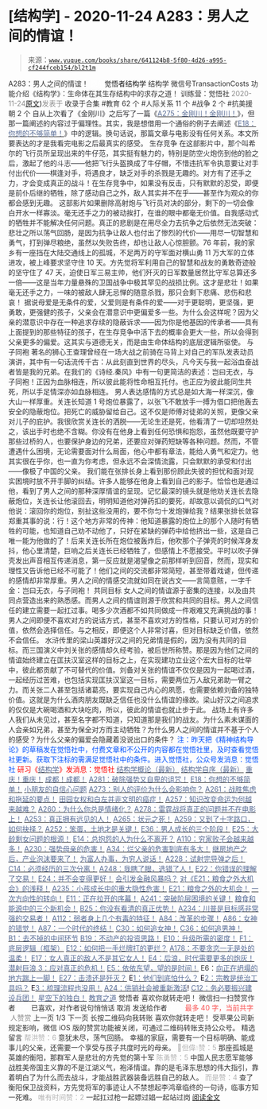 # [结构学] - 2020-11-24 A283：男人之间的情谊！

> 来源：[`www.yuque.com/books/share/641124b8-5f80-4d26-a995-cf244fceb154/bl2t1m`](https://www.yuque.com/books/share/641124b8-5f80-4d26-a995-cf244fceb154/bl2t1m)

<ne-p id="520f42f3293818f927861ebbd5b15da4_p_0" data-lake-id="520f42f3293818f927861ebbd5b15da4_p_0"><ne-text id="u9d0733aa" style="color: rgb(51, 51, 51);">A283：男人之间的情谊！</ne-text></ne-p> <ne-p id="249c3a1ff952582cbb943d0453f4a450" data-lake-id="249c3a1ff952582cbb943d0453f4a450"><ne-text id="uf07dd4ed" ne-fontsize="12" style="color: rgb(255, 255, 255);">原创</ne-text><ne-text id="u76f38ee4" ne-fontsize="14">觉悟者</ne-text><ne-text id="u8a8027a5" ne-fontsize="14">结构学</ne-text></ne-p> <ne-p id="8bce798d65bee33087fcb80a54c19c14" data-lake-id="8bce798d65bee33087fcb80a54c19c14"><ne-text id="u3f3dbff9" ne-fontsize="14" ne-bold="true" style="color: rgb(51, 51, 51);">结构学</ne-text></ne-p> <ne-p id="0919d4101c151c0074895cf4b0c259ec" data-lake-id="0919d4101c151c0074895cf4b0c259ec"><ne-text id="u49f978de" ne-fontsize="14" style="color: rgb(51, 51, 51);">微信号</ne-text><ne-text id="uda3d4956" ne-fontsize="14" style="color: rgb(51, 51, 51);">TransactionCosts</ne-text></ne-p> <ne-p id="b0800125db30ca26609056c9418c7601" data-lake-id="b0800125db30ca26609056c9418c7601"><ne-text id="ub2584218" ne-fontsize="14" style="color: rgb(51, 51, 51);">功能介绍</ne-text><ne-text id="u734f5f5e" ne-fontsize="14" style="color: rgb(51, 51, 51);">《结构学》：生命体在其生存结构中的求存之道！ 训练营：觉悟社</ne-text></ne-p> <ne-p id="d9ecd173afd32e77420854f2818f1482" data-lake-id="d9ecd173afd32e77420854f2818f1482"><ne-text id="ua8b305ef" style="color: rgb(140, 140, 140);">2020-11-24</ne-text>[<ne-text id="uec8c2a3f" ne-fontsize="14">原文</ne-text>](https://mp.weixin.qq.com/s?__biz=MzIzMDYwOTM0Mg==&mid=2247484796&idx=1&sn=b4edf793bdc88a987ce17f2c634d5560&chksm=e8b19daddfc614bb29b2bbaf99bd03fb0dc8cc54a1b9f73bbf718dd2d958ba218fd45d91870c#rd))<ne-text id="u2e619516" ne-fontsize="14" style="color: rgb(140, 140, 140);">发表于</ne-text></ne-p> <ne-p id="3b797324bb55468ab559e4ca99e09887" data-lake-id="3b797324bb55468ab559e4ca99e09887"><ne-text id="u370b52f9" style="color: rgb(51, 51, 51);">收录于合集</ne-text></ne-p> <ne-p id="35d464616d162481c25fd8a34b89c5dc" data-lake-id="35d464616d162481c25fd8a34b89c5dc"><ne-text id="u0c516736" style="color: rgb(51, 51, 51);">#教育 62 个</ne-text></ne-p> <ne-p id="bd61413dd0d2812e0f9063c2c4075395" data-lake-id="bd61413dd0d2812e0f9063c2c4075395"><ne-text id="ue0547e3a" style="color: rgb(51, 51, 51);">#人际关系 11 个</ne-text></ne-p> <ne-p id="ea5cfc57c9bb9d0087049cc64156029a" data-lake-id="ea5cfc57c9bb9d0087049cc64156029a"><ne-text id="ue497b9b4" style="color: rgb(51, 51, 51);">#战争 2 个</ne-text></ne-p> <ne-p id="324eafbe54527f7cadd11b5e24ab59a5" data-lake-id="324eafbe54527f7cadd11b5e24ab59a5"><ne-text id="u3226efa2" style="color: rgb(51, 51, 51);">#抗美援朝 2 个</ne-text></ne-p> <ne-p id="690903b59125e36c457c83c098072169" data-lake-id="690903b59125e36c457c83c098072169"><ne-text id="u7582a488" style="color: rgb(47, 48, 52);">自从上次看了《金刚川》之后写了一篇《</ne-text>[<ne-text id="uf8a45751" style="color: rgb(87, 107, 149);">A275：金刚川！金刚川！</ne-text>](http://mp.weixin.qq.com/s?__biz=MzAxNDk1NjI2Mw==&mid=2247486060&idx=1&sn=546e92cb0363bed5aba3df22358b128f&chksm=9b8a29e4acfda0f292177ead1a504b1760c0c244feb2cb9aa9098c63f216ba6d6f24453a2a3d&scene=21#wechat_redirect)<ne-text id="ua708f97b" style="color: rgb(47, 48, 52);">》，但那一篇阐述的内容过于偏理性。其实，我是想借用一个通俗的例子去阐述《</ne-text>[<ne-text id="u3e933d15" style="color: rgb(87, 107, 149);">E18：你想的不够简单！</ne-text>](http://mp.weixin.qq.com/s?__biz=MzIzMDYwOTM0Mg==&mid=2247484775&idx=1&sn=2a8e810e281cd7fe5a4db49002b193d2&chksm=e8b19db6dfc614a0e3360f0d54949c40138c27b184c114a44feaa394bd4400073dbbedf6a049&scene=21#wechat_redirect)<ne-text id="u09d89641" style="color: rgb(47, 48, 52);">》中的逻辑。换句话说，那篇文章与电影没有任何关系。本文所要表达的才是我看完电影之后最真实的感受。</ne-text></ne-p> <ne-p id="cedf1a061992913e9c0252a392efabd8" data-lake-id="cedf1a061992913e9c0252a392efabd8"><ne-text id="u368607f7" ne-bold="true" style="color: rgb(47, 48, 52);">生存竞争</ne-text></ne-p> <ne-p id="6f821af734af132249477344fac222eb" data-lake-id="6f821af734af132249477344fac222eb"><ne-text id="uf4fc3231" style="color: rgb(47, 48, 52);">在这部影片中，那个叫希尔的飞行员所呈现出来的牛仔范，其实挺有魅力的，特别是防空火炮伤到他的脸之后，激起了他的斗志——他把飞行头盔换成了牛仔帽，不惜违抗军令执意要让对手付出代价——棋逢对手，将遇良才，缺乏对手的杀戮是无趣的。对方有了还手之力，才会变成真正的战斗！在生存竞争中，如果没有反击，只有默默的忍受，即便是前仆后继的牺牲，除了感动自己之外，敌人其实并不在乎——甚至作为观众的你都会感到无趣。</ne-text></ne-p> <ne-p id="823c54a6bdcd2ba103ead7ae6a582f42" data-lake-id="823c54a6bdcd2ba103ead7ae6a582f42"><ne-text id="u05132847" style="color: rgb(47, 48, 52);">这部影片如果删除高射炮与飞行员对决的部分，剩下的一切会像白开水一样寡淡。毫无还手之力的被动挨打，在谁的眼中都毫无价值。自我感动式的牺牲并不能解决任何问题。真正的悲剧是在用尽全力去抗争之后依然无法突破：悲壮之所以荡气回肠，是因为抗争让敌人也付出了惨烈的代价——用尽一切智慧和勇气，打到弹尽粮绝，虽然以失败告终，却也让敌人心惊胆颤。76 年前，我的家乡有一座挡在大陆交通线上的孤城，不足两万的守军面对横山勇 11 万大军的立体进攻，被上峰要求坚守住 10 天。方先觉将军利用自己的智慧和战友的勇敢奇迹般的坚守住了 47 天，迫使日军三易主帅，他们歼灭的日军数量居然比守军总算还多一倍——这是当年力量悬殊的卫国战争中极其罕见的战损比例。这才是悲壮！如果毫无还手之力，一味的被敌人肆无忌惮的随意杀戮，那只会剩下悲痛、悲伤和悲哀！</ne-text></ne-p> <ne-p id="8f9ad57bbfd622022a28348dd2b6dbee" data-lake-id="8f9ad57bbfd622022a28348dd2b6dbee"><ne-text id="ue47cc278" style="color: rgb(47, 48, 52);">据说母爱是无条件的爱，父爱则是有条件的爱——对于更聪明，更坚强，更勇敢，更强健的孩子，父亲会在潜意识中更偏爱多一些。为什么会这样呢？因为父亲的潜意识中存在一种追求存续的隐蔽诉求——因为你是他基因的传承者——具有上面提到的那些特征的孩子，在生存竞争中活下去的概率会更大一些，所以会得到父亲更多的偏爱。这其实与道德无关，而是由生命体结构的底层逻辑所驱使。</ne-text></ne-p> <ne-p id="954263587ed8674c33d29d267860d2fb" data-lake-id="954263587ed8674c33d29d267860d2fb"><ne-text id="ub845fc47" ne-bold="true" style="color: rgb(47, 48, 52);">与子同袍</ne-text></ne-p> <ne-p id="8b80f8d7e4f21a7e682dd875aae4479c" data-lake-id="8b80f8d7e4f21a7e682dd875aae4479c"><ne-text id="uf480450e" style="color: rgb(47, 48, 52);">著名的狮心王查理曾经在一场大战之前骑在马背上对自己的军队发表动员演讲，其中有一句话流传千古：从此刻直到世界的尽头，凡今天与我一起浴血奋战者皆是我的兄弟。在我们的《诗经.秦风》中有一句更简洁的表述：岂曰无衣，与子同袍！正因为血脉相连，所以彼此能将性命相互托付。也正应为彼此能同生共死，所以手足情深亦如血脉相连。</ne-text></ne-p> <ne-p id="2fdeec996cd0eb7ce1ef2604ee46bf3f" data-lake-id="2fdeec996cd0eb7ce1ef2604ee46bf3f"><ne-text id="u7fc66c82" style="color: rgb(47, 48, 52);">男人表达感情的方式总是如大海一样深沉，像大山一样厚重。关连长知道 1 号炮位暴露了，以张飞不敢放手一搏为借口把他轰去安全的隐蔽炮位。把死亡的威胁留给自己。这不仅是师傅对徒弟的关照，更像父亲对儿子的庇护。我很欣赏关连长的洒脱——无论生还是死，他看清了一切却坦然处之，该出手时也绝不含糊。你没有在他身上看到任何恐惧和抱怨，虽然他既要守护那些过桥的人，也要保护身边的兄弟，还要应对弹药短缺等各种问题。然而，不管遭遇什么困境，无论需要面对什么局面，他心中都有章法，能给人勇气和定力。他其实很在乎你，也一直为你考虑，但永远不会深情流露，只会默默的承受和付出——像极了中国的父亲。</ne-text></ne-p> <ne-p id="0421a6256b414f2451cfd8b3e53dafe2" data-lake-id="0421a6256b414f2451cfd8b3e53dafe2"><ne-text id="u8e4e1f61" style="color: rgb(47, 48, 52);">我们能在张排长身上看到那份顾此失彼的担忧和面对现实困境时放不开手脚的纠结。许多人能够在他身上看到自己的影子。恰恰也是通过他，看到了男人之间的那种深厚情谊的呈现。记忆最深的镜头就是他劝关连长去隐蔽炮位，关连长让他滚回去，明明知道他对弹药扣的要死，却故意以调侃的口气对他说：滚回你的炮位，别扯这些没用的，要不你匀十发炮弹给我？结果张排长敛容郑重其事的说：行！这个地方非常的传神：他知道暴露的炮位上的那个人随时有牺牲的可能，也知道自己劝不动他了，只好在紧缺的弹药中给他挤出一些，这是自己唯一能为他做的了！后来关连长所在炮位被轰炸后，他吹那个子弹壳的时候浑身发抖，他心里清楚，巨响之后关连长已经牺牲了，但感情上不愿接受。平时以吹子弹壳发出声音相互传递消息，第一反应就是渴望像之前那样听到回音，然而，现实和理性又告诉他已经不可能了！他们之间的交流都非常简短，甚至带着戏谑，但传递的感情却非常厚重。男人之间的情感交流就如同在说古文——言简意赅，一字千金：岂曰无衣，与子同袍！</ne-text></ne-p> <ne-p id="ce06ec680ffed365ab803af0a275fa90" data-lake-id="ce06ec680ffed365ab803af0a275fa90"><ne-text id="u449b88d6" ne-bold="true" style="color: rgb(47, 48, 52);">共同目标</ne-text></ne-p> <ne-p id="d743bfbac42dd8cb5dca8ca825c917b5" data-lake-id="d743bfbac42dd8cb5dca8ca825c917b5"><ne-text id="u5cbe1371" style="color: rgb(47, 48, 52);">女人之间的情谊源于密集的连接，以及由共同点营造出来的熟悉感。而男人之间的情谊则源于欣赏和共同的目标。</ne-text><ne-text id="u17cf3608" ne-bold="true" style="color: rgb(47, 48, 52);">男人之间信任的建立需要一起扛过事。喝多少次酒都不如共同做成一件艰难又充满挑战的事！</ne-text><ne-text id="ubb81ef6c" style="color: rgb(47, 48, 52);">男人之间即便不喜欢对方的说话方式，甚至不喜欢对方的性格，只要认可对方的价值，依然会选择信任。与之相反，即便这个人非常讨喜，但对目标缺乏价值，依然不会信任。</ne-text></ne-p> <ne-p id="b24a95fcd29d2022040315e785e89f99" data-lake-id="b24a95fcd29d2022040315e785e89f99"><ne-text id="u3db76608" style="color: rgb(51, 51, 51);">水浒传里的梁山英雄好汉之间的兄弟情是假的，因为没有共同的目标。而三国演义中刘关张的感情却久经考验，被后世所称赞。那是因为他们之间的情谊始终建立在匡扶汉室这样的目标之上，在实现建功立业这个宏大目标的壮举中，彼此都贡献了不可替代的价值。刘备对关张的情谊不仅仅是因为一起喝过酒，一起经历过苦难，也包括实现匡扶汉室这一目标，需要两位万人敌兄弟助一臂之力。而关张二人甚至包括诸葛亮，要实现自己内心的夙愿，也需要依赖刘备的独特价值。这就是为什么酒肉朋友既缺乏信任也没什么情谊的缘故。梁山好汉之间追求的仅仅是大碗喝酒和大块吃肉，所以，彼此的情谊也就止步于此。</ne-text></ne-p> <ne-p id="2cf0f4da7f92ee8e4636692173cf420e" data-lake-id="2cf0f4da7f92ee8e4636692173cf420e"><ne-text id="ue9f635fa" style="color: rgb(51, 51, 51);">战场上有许多人我们从未见过，甚至名字都不知道，只知道那是我们的战友。为什么素未谋面的人会亲如兄弟，甚至为保全对方而主动牺牲？为什么男人之间的情谊并不基于个人的感受？为什么父亲的偏爱会隐藏着没说出口的条件？</ne-text></ne-p> <ne-p id="ee2adf706bd4c368e5a379dd6aa5630b" data-lake-id="ee2adf706bd4c368e5a379dd6aa5630b"><ne-text id="ua26e4fdc" ne-fontsize="13" ne-bold="true" style="color: rgb(0, 82, 255);">注：</ne-text><ne-text id="u292bf6e7" ne-bold="true" style="color: rgb(0, 82, 255);">昨天把《精神结构导论》的草稿发在觉悟社中，付费文章和不公开的内容都在觉悟社里，及时查看觉悟社更新。获取下注标的需满足觉悟社中的条件。进入觉悟社，公众号发消息：觉悟社</ne-text></ne-p> <ne-p id="6df0522fda1c58050521a6007017ff63" data-lake-id="6df0522fda1c58050521a6007017ff63"><ne-text id="ufc6796eb" ne-fontsize="13" style="color: rgb(255, 0, 0);">研习《</ne-text>[<ne-text id="ub951d2cf" style="color: rgb(87, 107, 149);">结构学</ne-text>](https://mp.weixin.qq.com/mp/appmsgalbum?action=getalbum&album_id=1318317199878225920&__biz=MzAxNDk1NjI2Mw==#wechat_redirect)<ne-text id="u708dce19" ne-fontsize="13" style="color: rgb(255, 0, 0);">》发消息</ne-text><ne-text id="u2d085813" ne-fontsize="13" ne-bold="true" style="color: rgb(255, 0, 0);">：觉悟社</ne-text></ne-p>  <ne-p id="05f1b4a8183b36e34be121fcf5440931" data-lake-id="05f1b4a8183b36e34be121fcf5440931"><ne-card data-card-name="image" data-card-type="inline" id="u96IT" ne-fontsize="13" data-event-boundary="card" style="color: rgb(53, 53, 53);"><ne-p id="3bca8bb46758c9e91c1c7ad9a6251285" data-lake-id="3bca8bb46758c9e91c1c7ad9a6251285">[<ne-text id="u58eb9f81" ne-fontsize="13" style="color: rgb(87, 107, 149);">结构学概论（最新）</ne-text>](http://mp.weixin.qq.com/s?__biz=MzAxNDk1NjI2Mw==&mid=2247485167&idx=1&sn=d5e962eff4a8e9770c83bc87d19d07f3&chksm=9b8a2567acfdac7154f7a62996dca874e5d186b44f3d120dcb633760318788c42d304e325313&scene=21#wechat_redirect)</ne-p> <ne-p id="f4a608d234136889eb5ff2de97c7da55" data-lake-id="f4a608d234136889eb5ff2de97c7da55">[<ne-text id="uc17ffe74" ne-fontsize="13" style="color: rgb(87, 107, 149);">结构学自序（最新）</ne-text>](http://mp.weixin.qq.com/s?__biz=MzAxNDk1NjI2Mw==&mid=2247485327&idx=1&sn=5a8c9a6499c84e1c3129ca7cb41e0ac7&chksm=9b8a2407acfdad112471c12c6b86e4e914116dbb6d6588fa726a72e0aafa01d9c1b9fd24a738&scene=21#wechat_redirect)</ne-p> <ne-p id="2ea451cf6990a44bc98ea038e5ed6a3a" data-lake-id="2ea451cf6990a44bc98ea038e5ed6a3a">[<ne-text id="ub728a4f8" ne-fontsize="13" style="color: rgb(87, 107, 149);">重庆！重庆！</ne-text>](http://mp.weixin.qq.com/s?__biz=MzAxNDk1NjI2Mw==&mid=2247485354&idx=1&sn=331128611c478feede60317e963239a5&chksm=9b8a2422acfdad3448a9bcc0f9745f4367028e8a9b0a307f7c01c2690c398560a4be5e43492c&scene=21#wechat_redirect)</ne-p> <ne-p id="fb43b6d8dae03092e66a7fdcf68e8910" data-lake-id="fb43b6d8dae03092e66a7fdcf68e8910">[<ne-text id="u52f4ba7f" ne-fontsize="13" style="color: rgb(87, 107, 149);">成都！成都！</ne-text>](http://mp.weixin.qq.com/s?__biz=MzIzMDYwOTM0Mg==&mid=2247484576&idx=1&sn=432e1df31f0735f0c93636776e97a859&chksm=e8b19c71dfc615671c9204af66bb0ffdb622fb2545b0387734a662feaa8e8be57d3063f59c5a&scene=21#wechat_redirect)</ne-p> <ne-p id="eab5a4c8407434906c6bc0ba4e4ba4cf" data-lake-id="eab5a4c8407434906c6bc0ba4e4ba4cf">[<ne-text id="ud90ee4e3" ne-fontsize="13" style="color: rgb(87, 107, 149);">A281：破除强势又自卑的诅咒！</ne-text>](http://mp.weixin.qq.com/s?__biz=MzIzMDYwOTM0Mg==&mid=2247484790&idx=1&sn=2965a7c1ae0245ed1761492f00e98e19&chksm=e8b19da7dfc614b1c0ccc9220fcab2d44ce6b699df2cd3e2211835a7deaad778b4e291e56e96&scene=21#wechat_redirect)</ne-p> <ne-p id="fe323e0dd2dfe3cb0b828b82d56b0b55" data-lake-id="fe323e0dd2dfe3cb0b828b82d56b0b55">[<ne-text id="u10f61e29" ne-fontsize="13" style="color: rgb(87, 107, 149);">E18：你想的不够简单！</ne-text>](http://mp.weixin.qq.com/s?__biz=MzIzMDYwOTM0Mg==&mid=2247484775&idx=1&sn=2a8e810e281cd7fe5a4db49002b193d2&chksm=e8b19db6dfc614a0e3360f0d54949c40138c27b184c114a44feaa394bd4400073dbbedf6a049&scene=21#wechat_redirect)</ne-p> <ne-p id="d1855f2485debee4e131616177f7c338" data-lake-id="d1855f2485debee4e131616177f7c338">[<ne-text id="u805ebe98" ne-fontsize="13" style="color: rgb(87, 107, 149);">小朋友的自信心问题</ne-text>](http://mp.weixin.qq.com/s?__biz=MzIzMDYwOTM0Mg==&mid=2247484760&idx=1&sn=0760857178061e8c1e562b3818c89626&chksm=e8b19d89dfc6149f80760c0ee1f26375a0cf020f4efb7c489b15add1bf7dc4445ad07bb94aeb&scene=21#wechat_redirect)</ne-p> <ne-p id="2e88f38af6e3760e547ff45844b5bf36" data-lake-id="2e88f38af6e3760e547ff45844b5bf36">[<ne-text id="u279da030" ne-fontsize="13" style="color: rgb(87, 107, 149);">A273：别人的评价为什么会影响你？</ne-text>](http://mp.weixin.qq.com/s?__biz=MzIzMDYwOTM0Mg==&mid=2247484754&idx=1&sn=87cf58d44e4f35d017940c4224081c9b&chksm=e8b19d83dfc61495ba14319bbdc24f24d92ff79e09c4fb0f80da847ab5f95110b7b5b6f782cd&scene=21#wechat_redirect)</ne-p> <ne-p id="329dd842a3307254ca1873534de0d60a" data-lake-id="329dd842a3307254ca1873534de0d60a">[<ne-text id="u99bc0cfc" ne-fontsize="13" style="color: rgb(87, 107, 149);">A261：战胜焦虑和拖延的要点！</ne-text>](http://mp.weixin.qq.com/s?__biz=MzIzMDYwOTM0Mg==&mid=2247484776&idx=1&sn=625b7f522bf54b53158b7de35f754e0b&chksm=e8b19db9dfc614afebf419ad8a77e144dfc66cf90696f47e3b4398440a3229b07b95cca43e1e&scene=21#wechat_redirect)</ne-p> <ne-p id="29749496ba74216b004d7af4728b7397" data-lake-id="29749496ba74216b004d7af4728b7397">[<ne-text id="u7685f0b9" ne-fontsize="13" style="color: rgb(87, 107, 149);">田园女权和白左并非文明的癌症！</ne-text>](http://mp.weixin.qq.com/s?__biz=MzIzMDYwOTM0Mg==&mid=2247484784&idx=1&sn=e4938e5a62c772db2d5237806ef8cbb0&chksm=e8b19da1dfc614b749e123f935b8ac07abe960336c6bd01d4a2dbe920f091bec23d6460337c9&scene=21#wechat_redirect)</ne-p> <ne-p id="fe34dec062d8d1d6a7c08d02b30a55fa" data-lake-id="fe34dec062d8d1d6a7c08d02b30a55fa">[<ne-text id="u7c91bf32" ne-fontsize="13" style="color: rgb(87, 107, 149);">A257：知识改变命运为何越来越难？</ne-text>](http://mp.weixin.qq.com/s?__biz=MzIzMDYwOTM0Mg==&mid=2247484679&idx=1&sn=79e14744bd5a31e6bcf27f476840e508&chksm=e8b19dd6dfc614c075a2df9d84c04aedc112c1bf3487ef4cad21d8b84feddbd78b2d5d566728&scene=21#wechat_redirect)</ne-p> <ne-p id="80b3a92591550725701cd6cfd98abdcc" data-lake-id="80b3a92591550725701cd6cfd98abdcc">[<ne-text id="uec6f0e14" ne-fontsize="13" style="color: rgb(87, 107, 149);">A260：为什么你总是情绪化？</ne-text>](http://mp.weixin.qq.com/s?__biz=MzAxNDk1NjI2Mw==&mid=2247485923&idx=1&sn=6e1e4a5b0b44a3ac652fe5b32b56ac07&chksm=9b8a2a6bacfda37d56d0717875b11867d9f7426fb815a36f43aebb438d135b81c8d69c3ab006&scene=21#wechat_redirect)</ne-p> <ne-p id="851121fa551107dcbf5e0df0a39a4575" data-lake-id="851121fa551107dcbf5e0df0a39a4575">[<ne-text id="u6ad987cf" ne-fontsize="13" style="color: rgb(87, 107, 149);">A278：雷霆战将真正的问题并不在电影上！</ne-text>](http://mp.weixin.qq.com/s?__biz=MzAxNDk1NjI2Mw==&mid=2247486075&idx=1&sn=72c7c8e5dd965057550c9e0734dc7be5&chksm=9b8a29f3acfda0e50d2ff1238ced7b8b2503afd2bba16aa57d91ccda3e795312bd4f6003ed77&scene=21#wechat_redirect)</ne-p> <ne-p id="1090b19cccacb3d9dd15cd0d79cd6102" data-lake-id="1090b19cccacb3d9dd15cd0d79cd6102">[<ne-text id="uf920caec" ne-fontsize="13" style="color: rgb(87, 107, 149);">A253：真正拥有远见的人！</ne-text>](http://mp.weixin.qq.com/s?__biz=MzIzMDYwOTM0Mg==&mid=2247484654&idx=1&sn=5826086165322478b2f0fbdbfe4f321e&chksm=e8b19c3fdfc61529bf931903efc689bc8b756a292fddf971cdda369691ad320d85e6e2d53b5b&scene=21#wechat_redirect)</ne-p> <ne-p id="90301a5823710017c085772a2a261e23" data-lake-id="90301a5823710017c085772a2a261e23">[<ne-text id="ua13dc13a" ne-fontsize="13" style="color: rgb(87, 107, 149);">A265：状元之死！</ne-text>](http://mp.weixin.qq.com/s?__biz=MzAxNDk1NjI2Mw==&mid=2247485989&idx=1&sn=e68f095a30726390b5c2d9eceeca7ab3&chksm=9b8a29adacfda0bbcb9a223e21127e23a2ce9aa8b1d060735a724e7e2cbe96e3bafd5b425a9a&scene=21#wechat_redirect)</ne-p> <ne-p id="d774634c6ab37a579418391c1479a452" data-lake-id="d774634c6ab37a579418391c1479a452">[<ne-text id="u6822ecee" ne-fontsize="13" style="color: rgb(87, 107, 149);">A259：又到了十字路口，如何抉择？</ne-text>](http://mp.weixin.qq.com/s?__biz=MzIzMDYwOTM0Mg==&mid=2247484685&idx=1&sn=51aff163174f40316f40826ea564ca1e&chksm=e8b19ddcdfc614cadd2043fd2ded48d8c292976e903288b23f0a87846a18dcc0ad9cc5a4ac3e&scene=21#wechat_redirect)</ne-p> <ne-p id="928da57989634fc163e04799715d21a5" data-lake-id="928da57989634fc163e04799715d21a5">[<ne-text id="uf11c1fa6" ne-fontsize="13" style="color: rgb(87, 107, 149);">A252：笨蛋，土地才是关键！</ne-text>](http://mp.weixin.qq.com/s?__biz=MzIzMDYwOTM0Mg==&mid=2247484626&idx=1&sn=4e43f2ef656aef28fba94ae72d295fb9&chksm=e8b19c03dfc615154ee4587f8facc3446de42f7189175385d3ee3d35c04264487aca3a9f6585&scene=21#wechat_redirect)</ne-p> <ne-p id="42610b0cf8d114a638397dad64c9710a" data-lake-id="42610b0cf8d114a638397dad64c9710a">[<ne-text id="u395b929d" ne-fontsize="13" style="color: rgb(87, 107, 149);">E36：男人成长的三个阶段！</ne-text>](http://mp.weixin.qq.com/s?__biz=MzIzMDYwOTM0Mg==&mid=2247484322&idx=1&sn=c300d9466951d36645128c5167ca5934&chksm=e8b19b73dfc61265dde1bb437a9945db0c1d9c7fe1cbffe1feec995c9dde8a6eb99272dc86a9&scene=21#wechat_redirect)</ne-p> <ne-p id="8ac2fec1aeb9c7a3fe0e8a3bc9cfc9f3" data-lake-id="8ac2fec1aeb9c7a3fe0e8a3bc9cfc9f3">[<ne-text id="u86f08dbb" ne-fontsize="13" style="color: rgb(87, 107, 149);">E25：大龄剩女问题的根源！</ne-text>](http://mp.weixin.qq.com/s?__biz=MzIzMDYwOTM0Mg==&mid=2247484587&idx=1&sn=3335cb9dd973ae9f9c9279a0388bbe33&chksm=e8b19c7adfc6156c752a5edad793fc1d8db424d6b609ce62f26f78537b3b41e83ea47aca2929&scene=21#wechat_redirect)</ne-p> <ne-p id="6cfc8e89a53c797b5af37800c64f90ab" data-lake-id="6cfc8e89a53c797b5af37800c64f90ab">[<ne-text id="u2f3dff71" ne-fontsize="13" style="color: rgb(87, 107, 149);">E14：总抱怨的人为什么不离开？</ne-text>](http://mp.weixin.qq.com/s?__biz=MzIzMDYwOTM0Mg==&mid=2247484341&idx=1&sn=c266eb0136273f0b1219e0fd659daafc&chksm=e8b19b64dfc61272f157e1e17a76b2e83c6fd62a1beb78d60ea73a65463109b428cd9dd6ce7a&scene=21#wechat_redirect)</ne-p> <ne-p id="58be60749cdf3273836da37a6dc7b50e" data-lake-id="58be60749cdf3273836da37a6dc7b50e">[<ne-text id="uc5f0ef58" ne-fontsize="13" style="color: rgb(87, 107, 149);">A110：穷家败子会越来越多！</ne-text>](http://mp.weixin.qq.com/s?__biz=MzAxNDk1NjI2Mw==&mid=2247484897&idx=1&sn=84e1c8a85eb385c04f400095d47d55eb&chksm=9b8a2669acfdaf7f7a431a12c057023ae123aaa855b0f9d48a98c21eae27788632beb60765c9&scene=21#wechat_redirect)</ne-p> <ne-p id="862de97726c45aaddbf81742a9662995" data-lake-id="862de97726c45aaddbf81742a9662995">[<ne-text id="uf178d8c2" ne-fontsize="13" style="color: rgb(87, 107, 149);">A230：强势母亲的危害！</ne-text>](http://mp.weixin.qq.com/s?__biz=MzAxNDk1NjI2Mw==&mid=2247485580&idx=1&sn=2cc3edbadc35fe694b34e553e609e93f&chksm=9b8a2b04acfda21277dcce494459ecb73b606a954a7e020e03498408591b33bead008575f0f7&scene=21#wechat_redirect)</ne-p> <ne-p id="4fde9c039a907f31ac72ac956d78025e" data-lake-id="4fde9c039a907f31ac72ac956d78025e">[<ne-text id="u0ba46758" ne-fontsize="13" style="color: rgb(87, 107, 149);">A34：烂父亲的危害到底有多大！</ne-text>](http://mp.weixin.qq.com/s?__biz=MzIzMDYwOTM0Mg==&mid=2247483986&idx=1&sn=984fbf5e696f7a3f34f25dcf93037cea&chksm=e8b19a83dfc61395d629a54503920505c42a73a62b9e72308ed4ea0d66c509ca66a1a3138ea5&scene=21#wechat_redirect)</ne-p> <ne-p id="cc0abb019aabebe3bdf12813c6290684" data-lake-id="cc0abb019aabebe3bdf12813c6290684">[<ne-text id="ucd669a67" ne-fontsize="13" style="color: rgb(87, 107, 149);">继房地产之后，产业泡沫要来了！</ne-text>](http://mp.weixin.qq.com/s?__biz=MzIzMDYwOTM0Mg==&mid=2247484615&idx=1&sn=a28c59f08f8e69246fd0235a4a81f3bc&chksm=e8b19c16dfc61500079cb1b008a485c48e86ced436a5d2e8df28f0eab4348aaf6ebfac3349b6&scene=21#wechat_redirect)</ne-p> <ne-p id="bc76c0b93987fa7ccc54274b782c64de" data-lake-id="bc76c0b93987fa7ccc54274b782c64de">[<ne-text id="u2d4c6422" ne-fontsize="13" style="color: rgb(87, 107, 149);">为富人办事，为穷人说话！</ne-text>](http://mp.weixin.qq.com/s?__biz=MzIzMDYwOTM0Mg==&mid=2247484462&idx=1&sn=195ebab17907fba73c69ae7a11bc40ad&chksm=e8b19cffdfc615e9b2f88327d492813afa3656859f4d67a6d831ac1cf684a54b760a8b8edcd6&scene=21#wechat_redirect)</ne-p> <ne-p id="4f118fcad998e3b54982a94644f63c57" data-lake-id="4f118fcad998e3b54982a94644f63c57">[<ne-text id="u89a72665" ne-fontsize="13" style="color: rgb(87, 107, 149);">A228：试射完导弹之后！</ne-text>](http://mp.weixin.qq.com/s?__biz=MzIzMDYwOTM0Mg==&mid=2247484457&idx=1&sn=df8df33971702f91b753ae45f52d165d&chksm=e8b19cf8dfc615ee367c487e82b8450dd723dd5255b789337b8bde92a1f8405e3d71269f34ae&scene=21#wechat_redirect)</ne-p> <ne-p id="004891f14d299576d0c7159e4dd728e5" data-lake-id="004891f14d299576d0c7159e4dd728e5">[<ne-text id="uc27bc0da" ne-fontsize="13" style="color: rgb(87, 107, 149);">C14：必须经历的三次分离！</ne-text>](http://mp.weixin.qq.com/s?__biz=MzIzMDYwOTM0Mg==&mid=2247484570&idx=1&sn=8b703e78588f205a2d30ed92965ca02b&chksm=e8b19c4bdfc6155d0c23c600f072529d99023d0ea49f5e7364a1112f6ac9ff3285c0e7ef7ccb&scene=21#wechat_redirect)</ne-p> <ne-p id="cf486da50c1f9a190c70d61dcabfae67" data-lake-id="cf486da50c1f9a190c70d61dcabfae67">[<ne-text id="ue6bd1fbd" ne-fontsize="13" style="color: rgb(87, 107, 149);">A248：我瞎了眼，选错了人！</ne-text>](http://mp.weixin.qq.com/s?__biz=MzIzMDYwOTM0Mg==&mid=2247484600&idx=1&sn=b3d7510081d427830b8f45fa33c7cbab&chksm=e8b19c69dfc6157fee4dd589d94bc2c5171620a12f64cf7d264afe0b7f7daead4882853d54f1&scene=21#wechat_redirect)</ne-p> <ne-p id="db11bde5792bc340a5f0a534a8cf1570" data-lake-id="db11bde5792bc340a5f0a534a8cf1570">[<ne-text id="u56a4c97b" ne-fontsize="13" style="color: rgb(87, 107, 149);">E22：你错误的理解了交易！</ne-text>](http://mp.weixin.qq.com/s?__biz=MzIzMDYwOTM0Mg==&mid=2247484534&idx=1&sn=4da3b80744c11ff93a064a7a2d4b7c06&chksm=e8b19ca7dfc615b18eaa929a98f58a9ff6f4b63436cfa078a3157f29d854f17c571baf2de47d&scene=21#wechat_redirect)</ne-p> <ne-p id="b980116c9f887e30e1ba4010d9d378ca" data-lake-id="b980116c9f887e30e1ba4010d9d378ca">[<ne-text id="u1a43a19a" ne-fontsize="13" style="color: rgb(87, 107, 149);">E24：并不会变得更好！</ne-text>](http://mp.weixin.qq.com/s?__biz=MzIzMDYwOTM0Mg==&mid=2247484582&idx=1&sn=3333290721eb0242b03b044bd7072b0b&chksm=e8b19c77dfc615615478711d39d1fc6d54768ee842ad2f669dd130815cca5b90ec2e964b1791&scene=21#wechat_redirect)</ne-p> <ne-p id="d0dc108bc3377fd5273e6e0b8d935904" data-lake-id="d0dc108bc3377fd5273e6e0b8d935904">[<ne-text id="u592bd6c3" ne-fontsize="13" style="color: rgb(87, 107, 149);">会引发金融风暴吗？</ne-text>](http://mp.weixin.qq.com/s?__biz=MzIzMDYwOTM0Mg==&mid=2247484522&idx=1&sn=2c70396adcb6dc54df34052ca924aac5&chksm=e8b19cbbdfc615ad03c4de063af6eb3dcd8af5e3b20e71438206304d6b44ad150fc6d8b8e9ff&scene=21#wechat_redirect)</ne-p> <ne-p id="4a4736d6f72e60782a019e477356a45b" data-lake-id="4a4736d6f72e60782a019e477356a45b">[<ne-text id="u1c45cf5e" ne-fontsize="13" style="color: rgb(87, 107, 149);">对《E21：粮食之外大机会》的浅释！</ne-text>](http://mp.weixin.qq.com/s?__biz=MzIzMDYwOTM0Mg==&mid=2247484490&idx=1&sn=d6b0ba80383d73c2bfb33dd61bad8d51&chksm=e8b19c9bdfc6158d73d9235a78c2973b21668eebd350c2f32979b7c00cbf60772ad297245654&scene=21#wechat_redirect)</ne-p> <ne-p id="8c66af175c597251b0b0bd4835e3baa8" data-lake-id="8c66af175c597251b0b0bd4835e3baa8">[<ne-text id="u8d03021d" ne-fontsize="13" style="color: rgb(87, 107, 149);">A235：小孩成长中的重大隐性危害！</ne-text>](http://mp.weixin.qq.com/s?__biz=MzIzMDYwOTM0Mg==&mid=2247484498&idx=1&sn=29d5df90e1621a833a1b091917d398c5&chksm=e8b19c83dfc61595ea43aa681ecf86e291392deeec080e32ab21cbacdd044c99e0d9ba86591e&scene=21#wechat_redirect)</ne-p> <ne-p id="ee24577bfac613661c2de2a2088a2cbd" data-lake-id="ee24577bfac613661c2de2a2088a2cbd">[<ne-text id="u03f28416" ne-fontsize="13" style="color: rgb(87, 107, 149);">E21：粮食之外的大机会！</ne-text>](http://mp.weixin.qq.com/s?__biz=MzIzMDYwOTM0Mg==&mid=2247484467&idx=1&sn=3e55978f301000a127810e175ff62431&chksm=e8b19ce2dfc615f43cf8c3132fde8ff0b62438e3f2c48fc87d1e74e56cf796e6a81cbf6095d1&scene=21#wechat_redirect)</ne-p> <ne-p id="4b3496d9e8bf666b03f10fa8b0d4932c" data-lake-id="4b3496d9e8bf666b03f10fa8b0d4932c">[<ne-text id="u27439a99" ne-fontsize="13" style="color: rgb(87, 107, 149);">一次方向性的转向！</ne-text>](http://mp.weixin.qq.com/s?__biz=MzIzMDYwOTM0Mg==&mid=2247484426&idx=1&sn=430ba9a2f1537848dc2ca35f44877633&chksm=e8b19cdbdfc615cdf516be63ce9647608d13cfc5edb93e248227b651264b71a4c3ef40af6469&scene=21#wechat_redirect)</ne-p> <ne-p id="8c7f50b3054afba4dd9169725222fd0e" data-lake-id="8c7f50b3054afba4dd9169725222fd0e">[<ne-text id="u3d094911" ne-fontsize="13" style="color: rgb(87, 107, 149);">E11：正在拉开的序幕！</ne-text>](http://mp.weixin.qq.com/s?__biz=MzIzMDYwOTM0Mg==&mid=2247484429&idx=1&sn=279d506a3227b5ce32b3f748030b6d85&chksm=e8b19cdcdfc615cab4d71852335bf289a6cd64cec0767a6a6d5f94037774b63e03b7b0ee08d1&scene=21#wechat_redirect)</ne-p> <ne-p id="d6bf052ff643892c517279658e330cb2" data-lake-id="d6bf052ff643892c517279658e330cb2">[<ne-text id="ue7a6b82c" ne-fontsize="13" style="color: rgb(87, 107, 149);">A241：突破阶层困境的关键！</ne-text>](http://mp.weixin.qq.com/s?__biz=MzIzMDYwOTM0Mg==&mid=2247484564&idx=1&sn=f0b315ebde4f1c2c51c1bbf64135afe2&chksm=e8b19c45dfc615533e9189fa534978b92703b307868f9a2377305229616ea6d5b8ff31a5d434&scene=21#wechat_redirect)</ne-p> <ne-p id="35a805b3dada73f786e4d644707878e3" data-lake-id="35a805b3dada73f786e4d644707878e3">[<ne-text id="ubb335018" ne-fontsize="13" style="color: rgb(87, 107, 149);">粮食和能源中的三个新机会！</ne-text>](http://mp.weixin.qq.com/s?__biz=MzIzMDYwOTM0Mg==&mid=2247484415&idx=1&sn=ef3626b963e5b45dec87912463a8603e&chksm=e8b19b2edfc6123828d2919701fcc05f05fc035bc55ce0c6e8440475b4884683c024235823db&scene=21#wechat_redirect)</ne-p> <ne-p id="dcfbbab78dbadb3aba40421f1e73ea89" data-lake-id="dcfbbab78dbadb3aba40421f1e73ea89">[<ne-text id="u7fd3b4b0" ne-fontsize="13" style="color: rgb(87, 107, 149);">B25：你没有看清的真正优势！</ne-text>](http://mp.weixin.qq.com/s?__biz=MzIzMDYwOTM0Mg==&mid=2247484397&idx=1&sn=27132ec1912c70e752f7869429505a80&chksm=e8b19b3cdfc6122a7731db9eb66341a9909e9d973b25a6e228a62e7f360c1f0eff906591ed04&scene=21#wechat_redirect)</ne-p> <ne-p id="6cee7a56fabddb78b8793d972061fb98" data-lake-id="6cee7a56fabddb78b8793d972061fb98">[<ne-text id="u030bcbaf" ne-fontsize="13" style="color: rgb(87, 107, 149);">A234：川普是目标感非常强的交易者！</ne-text>](http://mp.weixin.qq.com/s?__biz=MzAxNDk1NjI2Mw==&mid=2247485608&idx=1&sn=057b67c8598ed8c182cbd27b048bb43a&chksm=9b8a2b20acfda2364c5788396766d79261e91c64949349d9a398b69e85f64dcbf357125dc14b&scene=21#wechat_redirect)</ne-p> <ne-p id="1150ceefcafa16d64fb4a838eb4997f7" data-lake-id="1150ceefcafa16d64fb4a838eb4997f7">[<ne-text id="ud8ea03bd" ne-fontsize="13" style="color: rgb(87, 107, 149);">A112：弱者身上几个有毒的特征！</ne-text>](http://mp.weixin.qq.com/s?__biz=MzAxNDk1NjI2Mw==&mid=2247484903&idx=1&sn=609b7c81f10207eea8bcccbe35aa61b6&chksm=9b8a266facfdaf790a328ee9eca9d05f95ce939b69b2e4c1fcaacd63470bd79c44d03caeb00c&scene=21#wechat_redirect)</ne-p> <ne-p id="7955be1d7fd8890d41e6a49027c97683" data-lake-id="7955be1d7fd8890d41e6a49027c97683">[<ne-text id="u479d3aad" ne-fontsize="13" style="color: rgb(87, 107, 149);">A84：改革的步骤！</ne-text>](http://mp.weixin.qq.com/s?__biz=MzIzMDYwOTM0Mg==&mid=2247484098&idx=1&sn=8a28fd5dce47b485ed38e4f3cfdb7d05&chksm=e8b19a13dfc61305fde13511d297aa1d6b59184825c7998f338e7d5f36742e3c06c717d78fe8&scene=21#wechat_redirect)</ne-p> <ne-p id="fdddbf52703b096022fe54889c101f61" data-lake-id="fdddbf52703b096022fe54889c101f61">[<ne-text id="u3d7b0f8f" ne-fontsize="13" style="color: rgb(87, 107, 149);">A86：女神的错觉！</ne-text>](http://mp.weixin.qq.com/s?__biz=MzAxNDk1NjI2Mw==&mid=2247484733&idx=1&sn=fab22e8ab3f80b78dab3d4e2e2716bfb&chksm=9b8a26b5acfdafa374df83506e5086a573169362877918977c08490b4e9747c45c99d1266e7f&scene=21#wechat_redirect)</ne-p> <ne-p id="f55fad7f9f374504c12d3581791f0c5f" data-lake-id="f55fad7f9f374504c12d3581791f0c5f">[<ne-text id="ue27fa6d7" ne-fontsize="13" style="color: rgb(87, 107, 149);">A87：一个时代的终结！</ne-text>](http://mp.weixin.qq.com/s?__biz=MzIzMDYwOTM0Mg==&mid=2247484102&idx=1&sn=c0572fe89409ac0ef2d1468b8f81f130&chksm=e8b19a17dfc6130119eacf0492c237b5173f6f9c13265a36d7919e3132228f8c2d3306863c08&scene=21#wechat_redirect)</ne-p> <ne-p id="f3b33a9aca8ad970f905322c795168bf" data-lake-id="f3b33a9aca8ad970f905322c795168bf">[<ne-text id="uedb96375" ne-fontsize="13" style="color: rgb(87, 107, 149);">C30：如何追女神！</ne-text>](http://mp.weixin.qq.com/s?__biz=MzAxNDk1NjI2Mw==&mid=2247484588&idx=1&sn=de5c95495cc04bcfe8644c3c2bc025c3&chksm=9b8a2724acfdae3286a142c2de506a7494e2d7aa50c990c0e159cedab07b5287040f286dfac6&scene=21#wechat_redirect)</ne-p> <ne-p id="d423bd8fcdc0b68b97edf38e103c7fcc" data-lake-id="d423bd8fcdc0b68b97edf38e103c7fcc">[<ne-text id="ue997c32b" ne-fontsize="13" style="color: rgb(87, 107, 149);">C36：如何追男神！</ne-text>](http://mp.weixin.qq.com/s?__biz=MzAxNDk1NjI2Mw==&mid=2247485234&idx=1&sn=3a3659e6648263013c662bb25ff35795&chksm=9b8a24baacfdadace5d8fa147798a3e18e84b07e4f8761b0f7137b9811a42425b869336013db&scene=21#wechat_redirect)</ne-p> <ne-p id="fcc67aa140174ea5417d830508951f16" data-lake-id="fcc67aa140174ea5417d830508951f16">[<ne-text id="ueb349b53" ne-fontsize="13" style="color: rgb(87, 107, 149);">B1：去不掉的中间环节</ne-text>](http://mp.weixin.qq.com/s?__biz=MzIzMDYwOTM0Mg==&mid=2247483903&idx=1&sn=e8a21cb816d6a27d869f81463805a208&chksm=e8b1992edfc610380f54d91f9acc9844820c77ce8a5bcedb4f36372c406647f45fd2514a6a77&scene=21#wechat_redirect)</ne-p> <ne-p id="a5762ad722c9e0c951fd4e3da1900c06" data-lake-id="a5762ad722c9e0c951fd4e3da1900c06">[<ne-text id="ub9889c5d" ne-fontsize="13" style="color: rgb(87, 107, 149);">B19：不动产的投资思路！</ne-text>](http://mp.weixin.qq.com/s?__biz=MzIzMDYwOTM0Mg==&mid=2247484069&idx=1&sn=a13a6e590a21b27fd1356718b3a2dcd3&chksm=e8b19a74dfc613622b23c7233732cbb1d499c75f9b7ac3047cdeaee3a34eeae7d3b4871429f1&scene=21#wechat_redirect)</ne-p> <ne-p id="b414ca1c07140dd3a06d07a083257b8e" data-lake-id="b414ca1c07140dd3a06d07a083257b8e">[<ne-text id="u7e3a0315" ne-fontsize="13" style="color: rgb(87, 107, 149);">E10：升级所需的密度！</ne-text>](http://mp.weixin.qq.com/s?__biz=MzAxNDk1NjI2Mw==&mid=2247485337&idx=1&sn=e93780b3d10de5b467e71f326eb12838&chksm=9b8a2411acfdad07d858079223ba3eda77fe88caa8d769030eb67c15f5511fab584f8d1244ca&scene=21#wechat_redirect)</ne-p> <ne-p id="25d173f28b2c868e7bfe0820385eb674" data-lake-id="25d173f28b2c868e7bfe0820385eb674">[<ne-text id="u65f49e84" ne-fontsize="13" style="color: rgb(87, 107, 149);">F1：底层逻辑（框架）</ne-text>](http://mp.weixin.qq.com/s?__biz=MzAxNDk1NjI2Mw==&mid=2247485072&idx=1&sn=83d919c9e3bf71d25978a97c8d4c8aa6&chksm=9b8a2518acfdac0ea8a0f84382cc7c0a26d1ac3664d76c6365aee67ac4ebcac1bf280c060249&scene=21#wechat_redirect)</ne-p> <ne-p id="860ffe968db583f246cf6cc96367fff0" data-lake-id="860ffe968db583f246cf6cc96367fff0">[<ne-text id="u4d6dc440" ne-fontsize="13" style="color: rgb(87, 107, 149);">E12：如何把一手烂牌打的更烂？</ne-text>](http://mp.weixin.qq.com/s?__biz=MzAxNDk1NjI2Mw==&mid=2247485371&idx=1&sn=8e848c21bdb42dbe2fb102617241b981&chksm=9b8a2433acfdad2560f3ff6bc23e4d9cee1b3ebd3e51aa48fa2b97224fe3303853cd6c664ee1&scene=21#wechat_redirect)</ne-p> <ne-p id="32c0917b1989c5fd20e15e4bd9d16b56" data-lake-id="32c0917b1989c5fd20e15e4bd9d16b56">[<ne-text id="ueee18bae" ne-fontsize="13" style="color: rgb(87, 107, 149);">A178：不要贪恋一无是处的温柔！</ne-text>](http://mp.weixin.qq.com/s?__biz=MzAxNDk1NjI2Mw==&mid=2247485259&idx=1&sn=c46eb58cf71fc316608279b1e10828b8&chksm=9b8a24c3acfdadd57781ee9631cc06ed50551cc15141d155f54fa20dcf69c653825673104680&scene=21#wechat_redirect)</ne-p> <ne-p id="b8f97508a113ed86f4ee4722dfd1e8c0" data-lake-id="b8f97508a113ed86f4ee4722dfd1e8c0">[<ne-text id="u17edb90f" ne-fontsize="13" style="color: rgb(87, 107, 149);">E17：女人真正的敌人不是其它女人！</ne-text>](http://mp.weixin.qq.com/s?__biz=MzAxNDk1NjI2Mw==&mid=2247485246&idx=1&sn=e0a9e2bac3f9bc5122895e854b7d597a&chksm=9b8a24b6acfdada017380e476dc7faaf80b57b95b2bb8eb7b8ab61d0b04f5dd46850f7af81e3&scene=21#wechat_redirect)</ne-p> <ne-p id="93b22ae463dd4700038405300ddcb140" data-lake-id="93b22ae463dd4700038405300ddcb140">[<ne-text id="uad4edf9d" ne-fontsize="13" style="color: rgb(87, 107, 149);">E4：后浪，时代需要更多的炮灰！</ne-text>](http://mp.weixin.qq.com/s?__biz=MzAxNDk1NjI2Mw==&mid=2247485174&idx=1&sn=e3a702db58f3c2ec0d06b89f8435c73a&chksm=9b8a257eacfdac680d37903d2d05385f5c9401c189321cc109c96b1063e9753c8498d1553f72&scene=21#wechat_redirect)</ne-p> <ne-p id="61c7ff63bf720d92b6b690ffca298d76" data-lake-id="61c7ff63bf720d92b6b690ffca298d76">[<ne-text id="ued0e57cb" ne-fontsize="13" style="color: rgb(87, 107, 149);">潜射巨浪 3：应对真正的危机！</ne-text>](http://mp.weixin.qq.com/s?__biz=MzAxNDk1NjI2Mw==&mid=2247485199&idx=1&sn=aba0a12dad3ec2d04e267645968b7cb1&chksm=9b8a2487acfdad910b880c358c1f6754e5ba01eb7eadfe70b45c2d1c9ec161d20151df4b1f2e&scene=21#wechat_redirect)</ne-p> <ne-p id="8fc108fdb23320cddc827c7e38025803" data-lake-id="8fc108fdb23320cddc827c7e38025803">[<ne-text id="u3b02cf59" ne-fontsize="13" style="color: rgb(87, 107, 149);">E5：依依东望，望的是时间！</ne-text>](http://mp.weixin.qq.com/s?__biz=MzIzMDYwOTM0Mg==&mid=2247483860&idx=1&sn=b5b01ae82ff764ce2806251e3f2a809f&chksm=e8b19905dfc61013607735eb7782299c9a4d7a39a8b15a7b46182ef20eda3ffe9f6ed6337e1f&scene=21#wechat_redirect)</ne-p> <ne-p id="4735cd5b426334dffd29c0ac1f790c3a" data-lake-id="4735cd5b426334dffd29c0ac1f790c3a"><ne-text id="ud3dd76c8" ne-fontsize="13" style="color: rgb(53, 53, 53);">E6：</ne-text>[<ne-text id="ud1194966" ne-fontsize="13" style="color: rgb(87, 107, 149);">向正在坍塌的地方踹上一脚！</ne-text>](http://mp.weixin.qq.com/s?__biz=MzAxNDk1NjI2Mw==&mid=2247483789&idx=1&sn=5e44b7b524c3dc4bb7705f49ed0a44a3&chksm=9b8a2205acfdab139e4b1d44ef6702b09c9fbf79505340205d13fbdaa33207a997f54bee0e97&scene=21#wechat_redirect)</ne-p> <ne-p id="a113750d5e1631bf9d77791e19e4cef1" data-lake-id="a113750d5e1631bf9d77791e19e4cef1">[<ne-text id="u410c6394" ne-fontsize="13" style="color: rgb(87, 107, 149);">E27：击溃还是歼灭？</ne-text>](http://mp.weixin.qq.com/s?__biz=MzAxNDk1NjI2Mw==&mid=2247485068&idx=1&sn=2b373ea4eefcf1b09885327f1a71579c&chksm=9b8a2504acfdac128793e9562414dc6898813182021afefdb73c3ea788e0a998af0ed02fe173&scene=21#wechat_redirect)</ne-p> <ne-p id="ca612f0781a154c1ffeef92b486a2bdf" data-lake-id="ca612f0781a154c1ffeef92b486a2bdf"><ne-text id="u0ae446f1" ne-fontsize="13" style="color: rgb(11, 1, 20);">E</ne-text>[<ne-text id="ua9a24859" ne-fontsize="13" style="color: rgb(87, 107, 149);">1：他们到底怕什么？</ne-text>](http://mp.weixin.qq.com/s?__biz=MzAxNDk1NjI2Mw==&mid=2247483898&idx=1&sn=1b0a50386e9e89d2750dec717236f0aa&chksm=9b8a2272acfdab64235b35ee5e91b8cac6172144207251636e1345fc570aa1601f59eff7f442&scene=21#wechat_redirect)</ne-p> <ne-p id="13353f1d0c5601454d4ccc0003d496c0" data-lake-id="13353f1d0c5601454d4ccc0003d496c0"><ne-text id="u94483bf4" ne-fontsize="13" style="color: rgb(11, 1, 20);">E</ne-text>[<ne-text id="ua52d50f5" ne-fontsize="13" style="color: rgb(87, 107, 149);">2：宗教是统治工具吗？</ne-text>](http://mp.weixin.qq.com/s?__biz=MzAxNDk1NjI2Mw==&mid=2247483901&idx=1&sn=f5d9f8c7bd84370c79adae921351e813&chksm=9b8a2275acfdab63fde093d76ff82e01d0e2fd43ea675f77fd17fd51a15873d4d10499f5338d&scene=21#wechat_redirect)</ne-p> <ne-p id="ad1e0cb1c8b39910321ef717c615f176" data-lake-id="ad1e0cb1c8b39910321ef717c615f176"><ne-text id="uf7982602" ne-fontsize="13" style="color: rgb(11, 1, 20);">E</ne-text>[<ne-text id="u74d88d2f" ne-fontsize="13" style="color: rgb(87, 107, 149);">3：梳理流程也没用！</ne-text>](http://mp.weixin.qq.com/s?__biz=MzAxNDk1NjI2Mw==&mid=2247483989&idx=1&sn=ee70dacfd980f041379d91ae947ece44&chksm=9b8a21ddacfda8cb28bf62d6f53531e8a8ebce2de96396e50ec7e7e144fffe502ec6faee3415&scene=21#wechat_redirect)</ne-p> <ne-p id="0e2be55c882437e1bc521b1790b32cae" data-lake-id="0e2be55c882437e1bc521b1790b32cae">[<ne-text id="ub44abfde" ne-fontsize="13" style="color: rgb(87, 107, 149);">A24：供销社会被重新激活</ne-text>](http://mp.weixin.qq.com/s?__biz=MzAxNDk1NjI2Mw==&mid=2247484249&idx=1&sn=b8af24c3440b291292b1ed4eddfcfaec&chksm=9b8a20d1acfda9c79045cf72415a403a655fcbcc03483c9b2970fd289e28f7c18a998142039c&scene=21#wechat_redirect)<ne-text id="u6cf000b4" ne-fontsize="13" style="color: rgb(11, 1, 20);">!</ne-text></ne-p> <ne-p id="565ea32867d501d54441e18fdd1f354a" data-lake-id="565ea32867d501d54441e18fdd1f354a">[<ne-text id="u3c98b8aa" ne-fontsize="13" style="color: rgb(87, 107, 149);">C12：务必要振兴建设兵团！</ne-text>](http://mp.weixin.qq.com/s?__biz=MzAxNDk1NjI2Mw==&mid=2247484193&idx=1&sn=88c86597191d0c97a411f9ea6f7b7c5d&chksm=9b8a20a9acfda9bfae819e8e42531fe6d523dd244ef0fc0c0787ab812540108c181f7ec2ffa9&scene=21#wechat_redirect)</ne-p> <ne-p id="1b35b86852800cef4a72c6b64a91b8cd" data-lake-id="1b35b86852800cef4a72c6b64a91b8cd">[<ne-text id="u02e2282c" ne-fontsize="13" style="color: rgb(87, 107, 149);">星空下的独白！</ne-text>](http://mp.weixin.qq.com/s?__biz=MzAxNDk1NjI2Mw==&mid=2247484550&idx=1&sn=fa82f3305cc05c03bebea3852dd822b6&chksm=9b8a270eacfdae181964706c9ba3ccde2a315f3f6e21011f6296b060e0e14384ad0485da97f9&scene=21#wechat_redirect)</ne-p> <ne-p id="9de5b0a350b0c488f99b37d24bd82fa3" data-lake-id="9de5b0a350b0c488f99b37d24bd82fa3">[<ne-text id="u9d48db8d" ne-fontsize="13" style="color: rgb(87, 107, 149);">教育之道</ne-text>](http://mp.weixin.qq.com/s?__biz=MzIzMDYwOTM0Mg==&mid=2247483847&idx=1&sn=097da00a3678070306d45a8f6fe8269a&chksm=e8b19916dfc6100037581f9c7888444ec5f746dbfc13a2276592f424d039b027cefb6b5c9de1&scene=21#wechat_redirect)</ne-p> <ne-p id="c81eb4578bdd3f5ba9c4dc1eaa51b03f" data-lake-id="c81eb4578bdd3f5ba9c4dc1eaa51b03f"><ne-text id="ubaf5a260" style="color: rgb(51, 51, 51);">觉悟者</ne-text></ne-p> <ne-p id="09fa64de059d29354471d2d41b681add" data-lake-id="09fa64de059d29354471d2d41b681add"><ne-text id="udba60686" style="color: rgb(51, 51, 51);">喜欢你就转走吧！</ne-text></ne-p> <ne-p id="ecc93a7b6520cf135aa5f5918a5e9fcf" data-lake-id="ecc93a7b6520cf135aa5f5918a5e9fcf"><ne-text id="ud51cc677" ne-bold="true" style="color: rgb(51, 51, 51);">微信扫一扫赞赏作者</ne-text><ne-text id="u5c06d7fc" ne-bold="true" style="color: rgb(255, 255, 255);">赞赏</ne-text></ne-p> <ne-p id="c502eddd7afba7d999d9d27906407d5b" data-lake-id="c502eddd7afba7d999d9d27906407d5b"><ne-text id="u29be861d" style="color: rgb(51, 51, 51);">已喜欢，</ne-text><ne-text id="u4378326d">对作者说句悄悄话</ne-text></ne-p> <ne-p id="fc8e3ec70e2651381d5ebea85349fb12" data-lake-id="fc8e3ec70e2651381d5ebea85349fb12"><ne-text id="uce5a9feb" style="color: rgb(51, 51, 51);">取消</ne-text></ne-p> <ne-p id="ea369698ea807b5364506ac33d0d7c57" data-lake-id="ea369698ea807b5364506ac33d0d7c57"><ne-text id="ubc6de108" ne-fontsize="14" ne-bold="true" style="color: rgb(51, 51, 51);">发送给作者</ne-text></ne-p> <ne-p id="004df85009ad6b4cced06cd7c0e502d1" data-lake-id="004df85009ad6b4cced06cd7c0e502d1"><ne-text id="udeade47b" ne-bold="true" style="color: rgb(255, 255, 255);">发送</ne-text></ne-p> <ne-p id="27a1b9ec927851e3efa80ceef051da27" data-lake-id="27a1b9ec927851e3efa80ceef051da27"><ne-text id="u3237ea85" ne-fontsize="13" style="color: rgb(250, 81, 81);">最多 40 字，当前共字</ne-text></ne-p> <ne-p id="1a2ffd65f276e3ea9b380e1c72be277d" data-lake-id="1a2ffd65f276e3ea9b380e1c72be277d"><ne-text id="u84be37b5" style="color: rgb(136, 136, 136);"> 人赞赏</ne-text></ne-p> <ne-p id="dd2f3284b19893af2f397a52d472764f" data-lake-id="dd2f3284b19893af2f397a52d472764f"><ne-text id="u8f3702ad" style="color: rgb(51, 51, 51);">上一页</ne-text> <ne-text id="uf355eab9">1</ne-text><ne-text id="u942e23c9" style="color: rgb(51, 51, 51);">/3 下一页</ne-text></ne-p> <ne-p id="1f006bb21b43dde08898a4686edc80a9" data-lake-id="1f006bb21b43dde08898a4686edc80a9"><ne-text id="u21061cad" style="color: rgb(51, 51, 51);">长按二维码向我转账</ne-text></ne-p> <ne-p id="c84b32f7371452fbc31380d4ae69df18" data-lake-id="c84b32f7371452fbc31380d4ae69df18"><ne-text id="u13b29387" style="color: rgb(51, 51, 51);">喜欢你就转走吧！</ne-text></ne-p> <ne-p id="d8550f0ef573325845e94fa182bf2716" data-lake-id="d8550f0ef573325845e94fa182bf2716"><ne-text id="u1daa3aa2" style="color: rgb(51, 51, 51);">受苹果公司新规定影响，微信 iOS 版的赞赏功能被关闭，可通过二维码转账支持公众号。</ne-text></ne-p> <ne-h3 id="2s0oZ" data-lake-id="2s0oZ"><ne-heading-ext><ne-heading-anchor></ne-heading-anchor><ne-heading-fold></ne-heading-fold></ne-heading-ext><ne-heading-content><ne-text id="uaa8f88e1" ne-fontsize="16" style="color: rgb(51, 51, 51);">精选留言</ne-text></ne-heading-content></ne-h3>  <ne-p id="a1ae402bd7541eadac1d245e6d286bbe" data-lake-id="a1ae402bd7541eadac1d245e6d286bbe"><ne-card data-card-name="image" data-card-type="inline" id="FKxtH" data-event-boundary="card" style="color: rgb(51, 51, 51);"><ne-p id="8f9ac17714bf85a1db895a4c83d48004" data-lake-id="8f9ac17714bf85a1db895a4c83d48004"><ne-text id="u5c3e440d" style="color: rgb(179, 179, 179);">帮洪赞：6</ne-text></ne-p> <ne-p id="7d01db6439662949bed9e235419282d8" data-lake-id="7d01db6439662949bed9e235419282d8"><ne-text id="u14e8b366" style="color: rgb(51, 51, 51);">意犹未尽，荡气回肠。 幸福的家庭，需要有一个目标明确、能成事儿的父亲，还需要一个享受与孩子共度时光的母亲。</ne-text></ne-p>  <ne-p id="a30d16b76e70cb3f384145aa21a13dfc" data-lake-id="a30d16b76e70cb3f384145aa21a13dfc"><ne-card data-card-name="image" data-card-type="inline" id="F98O3" data-event-boundary="card" style="color: rgb(51, 51, 51);"><ne-p id="e14a5a39fab787e2c71ac41d4d41cf2f" data-lake-id="e14a5a39fab787e2c71ac41d4d41cf2f"><ne-text id="ube72c6b0" style="color: rgb(179, 179, 179);">🌟但偉💧赞：5</ne-text></ne-p> <ne-p id="08243966dd46ef8c60de590b65c89dde" data-lake-id="08243966dd46ef8c60de590b65c89dde"><ne-text id="ucf4ab4f4" style="color: rgb(51, 51, 51);">那座孤城是英雄的衡阳，那群军人是悲壮的方先觉的第十军</ne-text></ne-p>  <ne-p id="a368b0d6a9757040c4df804e6d075b07" data-lake-id="a368b0d6a9757040c4df804e6d075b07"><ne-card data-card-name="image" data-card-type="inline" id="gEqAU" data-event-boundary="card" style="color: rgb(51, 51, 51);"><ne-p id="069db067fca830ff1f9c990ac9108dbc" data-lake-id="069db067fca830ff1f9c990ac9108dbc"><ne-text id="ufd402c7a" style="color: rgb(179, 179, 179);">陈勇赞：5</ne-text></ne-p> <ne-p id="6e60ffe082981c17a6c067993a604380" data-lake-id="6e60ffe082981c17a6c067993a604380"><ne-text id="u3ac86fe7" style="color: rgb(51, 51, 51);">中国人民志愿军能够战胜美帝国主义靠的不是江湖义气，袍泽情谊。靠的是毛泽东思想的伟大指引，靠着明白了为什么而去战斗，才能战胜武器装备远胜自己的敌人。</ne-text></ne-p>  <ne-p id="75d6b9b031c593452a766a6abbe821cd" data-lake-id="75d6b9b031c593452a766a6abbe821cd"><ne-card data-card-name="image" data-card-type="inline" id="ggLrB" data-event-boundary="card" style="color: rgb(51, 51, 51);"><ne-p id="5c478932d682d860fb9d517b1a3cbf3a" data-lake-id="5c478932d682d860fb9d517b1a3cbf3a"><ne-text id="ube4a4156" style="color: rgb(179, 179, 179);">而是赞：4</ne-text></ne-p> <ne-p id="ff500a5308160ce03d9add1443f6809a" data-lake-id="ff500a5308160ce03d9add1443f6809a"><ne-text id="ub513743b" style="color: rgb(51, 51, 51);">查了衡阳保卫战资料，方先觉将军的事迹让人不禁想起李鸿章临终的一句诗，临事方知一死难。</ne-text></ne-p>  <ne-p id="2dc882892886f56e3ea32e4255072a1a" data-lake-id="2dc882892886f56e3ea32e4255072a1a"><ne-card data-card-name="image" data-card-type="inline" id="L1BtA" data-event-boundary="card" style="color: rgb(51, 51, 51);"><ne-p id="3854f0689411596daf26ec31991434a4" data-lake-id="3854f0689411596daf26ec31991434a4"><ne-text id="u17cf35fc" style="color: rgb(179, 179, 179);">唯有时间赞：2</ne-text></ne-p> <ne-p id="1e9575a2a18563297fdd9d01872db808" data-lake-id="1e9575a2a18563297fdd9d01872db808"><ne-text id="u35c5f2ce" style="color: rgb(51, 51, 51);">一起扛过枪一起嫖过娼一起站过岗</ne-text></ne-p> <ne-p id="85428a591cb9fc701041fb002b5cd75d" data-lake-id="85428a591cb9fc701041fb002b5cd75d">[<ne-text id="ue22fbe2f">阅读全文</ne-text>](https://t.zsxq.com/F6mqb2B)</ne-p></ne-card></ne-p></ne-card></ne-p></ne-card></ne-p></ne-card></ne-p></ne-card></ne-p></ne-card></ne-p>